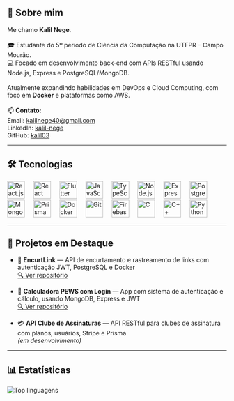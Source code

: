 <h2 align="left">👋 Sobre mim</h2>

<p align="left">
  Me chamo <strong>Kalil Nege</strong>.<br><br>
  🎓 Estudante do 5º período de Ciência da Computação na UTFPR – Campo Mourão.<br>
  💻 Focado em desenvolvimento back-end com APIs RESTful usando Node.js, Express e PostgreSQL/MongoDB.<br><br>
  Atualmente expandindo habilidades em DevOps e Cloud Computing, com foco em <strong>Docker</strong> e plataformas como AWS.<br><br>
  📫 <strong>Contato:</strong><br>
  Email: <a href="mailto:kalilnege40@gmail.com">kalilnege40@gmail.com</a><br>
  LinkedIn: <a href="https://www.linkedin.com/in/kalil-nege-65472b266" target="_blank">kalil-nege</a><br>
  GitHub: <a href="https://github.com/kalil03" target="_blank">kalil03</a>
</p>

---

<h2 align="left">🛠️ Tecnologias</h2>

<div align="left">
  <img src="https://cdn.jsdelivr.net/gh/devicons/devicon/icons/react/react-original.svg" height="40" alt="React.js" />
  <img width="12" />
  <img src="https://cdn.jsdelivr.net/gh/devicons/devicon/icons/reactnative/reactnative-original.svg" height="40" alt="React Native" />
  <img width="12" />
  <img src="https://cdn.jsdelivr.net/gh/devicons/devicon/icons/flutter/flutter-original.svg" height="40" alt="Flutter" />
  <img width="12" />
  <img src="https://cdn.jsdelivr.net/gh/devicons/devicon/icons/javascript/javascript-original.svg" height="40" alt="JavaScript" />
  <img width="12" />
  <img src="https://cdn.jsdelivr.net/gh/devicons/devicon/icons/typescript/typescript-original.svg" height="40" alt="TypeScript" />
  <img width="12" />
  <img src="https://cdn.jsdelivr.net/gh/devicons/devicon/icons/nodejs/nodejs-original.svg" height="40" alt="Node.js" />
  <img width="12" />
  <img src="https://cdn.jsdelivr.net/gh/devicons/devicon/icons/express/express-original.svg" height="40" alt="Express.js" />
  <img width="12" />
  <img src="https://cdn.jsdelivr.net/gh/devicons/devicon/icons/postgresql/postgresql-original.svg" height="40" alt="PostgreSQL" />
  <img width="12" />
  <img src="https://cdn.jsdelivr.net/gh/devicons/devicon/icons/mongodb/mongodb-original.svg" height="40" alt="MongoDB" />
  <img width="12" />
  <img src="https://cdn.jsdelivr.net/gh/devicons/devicon/icons/prisma/prisma-original.svg" height="40" alt="Prisma" />
  <img width="12" />
  <img src="https://cdn.jsdelivr.net/gh/devicons/devicon/icons/docker/docker-original.svg" height="40" alt="Docker" />
  <img width="12" />
  <img src="https://cdn.jsdelivr.net/gh/devicons/devicon/icons/git/git-original.svg" height="40" alt="Git" />
  <img width="12" />
  <img src="https://cdn.jsdelivr.net/gh/devicons/devicon/icons/firebase/firebase-plain.svg" height="40" alt="Firebase" />
  <img width="12" />
  <img src="https://cdn.jsdelivr.net/gh/devicons/devicon/icons/c/c-original.svg" height="40" alt="C" />
  <img width="12" />
  <img src="https://cdn.jsdelivr.net/gh/devicons/devicon/icons/cplusplus/cplusplus-original.svg" height="40" alt="C++" />
  <img width="12" />
  <img src="https://cdn.jsdelivr.net/gh/devicons/devicon/icons/python/python-original.svg" height="40" alt="Python" />
</div>

---

<h2 align="left">🚀 Projetos em Destaque</h2>

- 🔗 <strong>EncurtLink</strong> — API de encurtamento e rastreamento de links com autenticação JWT, PostgreSQL e Docker  
  [🔍 Ver repositório](https://github.com/kalil03/EncurtLink)

- 🧮 <strong>Calculadora PEWS com Login</strong> — App com sistema de autenticação e cálculo, usando MongoDB, Express e JWT  
  [🔍 Ver repositório](https://github.com/kalil03/PewLator.git)

- 💳 <strong>API Clube de Assinaturas</strong> — API RESTful para clubes de assinatura com planos, usuários, Stripe e Prisma  
  *(em desenvolvimento)*

---

<h2 align="left">📊 Estatísticas</h2>

<div align="left">
  <img src="https://github-readme-stats.vercel.app/api/top-langs/?username=kalil03&layout=compact&langs_count=8&theme=tokyonight" alt="Top linguagens" />
</div>






